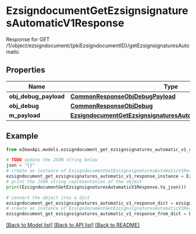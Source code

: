 # EzsigndocumentGetEzsignsignaturesAutomaticV1Response

Response for GET /1/object/ezsigndocument/{pkiEzsigndocumentID}/getEzsignsignaturesAutomatic

## Properties

Name | Type | Description | Notes
------------ | ------------- | ------------- | -------------
**obj_debug_payload** | [**CommonResponseObjDebugPayload**](CommonResponseObjDebugPayload.md) |  | 
**obj_debug** | [**CommonResponseObjDebug**](CommonResponseObjDebug.md) |  | [optional] 
**m_payload** | [**EzsigndocumentGetEzsignsignaturesAutomaticV1ResponseMPayload**](EzsigndocumentGetEzsignsignaturesAutomaticV1ResponseMPayload.md) |  | 

## Example

```python
from eZmaxApi.models.ezsigndocument_get_ezsignsignatures_automatic_v1_response import EzsigndocumentGetEzsignsignaturesAutomaticV1Response

# TODO update the JSON string below
json = "{}"
# create an instance of EzsigndocumentGetEzsignsignaturesAutomaticV1Response from a JSON string
ezsigndocument_get_ezsignsignatures_automatic_v1_response_instance = EzsigndocumentGetEzsignsignaturesAutomaticV1Response.from_json(json)
# print the JSON string representation of the object
print(EzsigndocumentGetEzsignsignaturesAutomaticV1Response.to_json())

# convert the object into a dict
ezsigndocument_get_ezsignsignatures_automatic_v1_response_dict = ezsigndocument_get_ezsignsignatures_automatic_v1_response_instance.to_dict()
# create an instance of EzsigndocumentGetEzsignsignaturesAutomaticV1Response from a dict
ezsigndocument_get_ezsignsignatures_automatic_v1_response_from_dict = EzsigndocumentGetEzsignsignaturesAutomaticV1Response.from_dict(ezsigndocument_get_ezsignsignatures_automatic_v1_response_dict)
```
[[Back to Model list]](../README.md#documentation-for-models) [[Back to API list]](../README.md#documentation-for-api-endpoints) [[Back to README]](../README.md)


